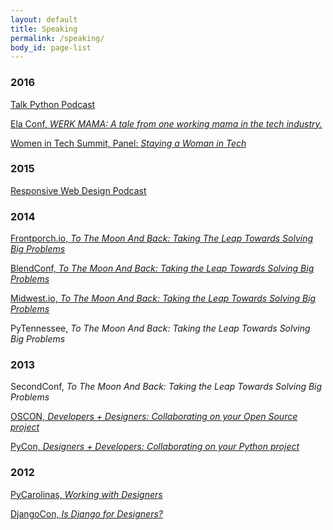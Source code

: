 ```yaml
---
layout: default
title: Speaking
permalink: /speaking/
body_id: page-list
---
```


<h3>2016</h3>
<article>
	<p>
		<a href="https://talkpython.fm/episodes/show/88/lightweight-django">
			Talk Python Podcast
		</a>
	</p>
</article>
<article>
	<p>
		<a href="http://elaconf.com/agenda/werk-mama-and-the-third-shift/">
			Ela Conf, <em>WERK MAMA: A tale from one working mama in the tech industry.</em>
		</a>
	</p>
</article>
<article>
	<p>
		<a href="http://womenintechsummit.net/">
			Women in Tech Summit, Panel: <em>Staying a Woman in Tech</em>
		</a>
	</p>
</article>
<h3>2015</h3>
<article>
	<p>
		<a href="https://responsivewebdesign.com/podcast/usds/">
			Responsive Web Design Podcast
		</a>
	</p>
</article>
<h3>2014</h3>
<article>
	<p>
		<a href="https://www.youtube.com/watch?v=9zN7KeDqLDs">
			Frontporch.io, <em>To The Moon And Back: Taking The Leap Towards Solving Big Problems</em>
		</a>
	</p>
</article>
<article>
	<p>
		<a href="https://vimeo.com/114568893">
			BlendConf, <em>To The Moon And Back: Taking the Leap Towards Solving Big Problems</em>
		</a>
	</p>
</article>
<article>
	<p>
		<a href="https://www.youtube.com/watch?v=ZRFFEsoSbKs">
			Midwest.io, <em>To The Moon And Back: Taking the Leap Towards Solving Big Problems</em>
		</a>
	</p>
</article>
<article>
	<p>PyTennessee, <em>To The Moon And Back: Taking the Leap Towards Solving Big Problems</em></p>
</article>
<h3>2013</h3>
<article>
	<p>SecondConf, <em>To The Moon And Back: Taking the Leap Towards Solving Big Problems</em></p>
</article>
<article>
	<p>
		<a href="https://conferences.oreilly.com/oscon/oscon2013/public/schedule/detail/28590">
			OSCON, <em>Developers + Designers: Collaborating on your Open Source project</em>
		</a>
	</p>
</article>
<article>
	<p>
		<a href="https://us.pycon.org/2013/schedule/presentation/56/">
			PyCon, <em>Designers + Developers: Collaborating on your Python project</em>
		</a>
	</p>
</article>
<h3>2012</h3>
<article>
	<p>
		<a href="http://lanyrd.com/2012/pycarolinas/syhmt/">
			PyCarolinas, <em>Working with Designers</em>
		</a>
	</p>
</article>
<article>
	<p>
		<a href="http://lanyrd.com/2012/djangocon-us/sxbyd/">
			DjangoCon, <em>Is Django for Designers?</em>
		</a>
	</p>
</article>
